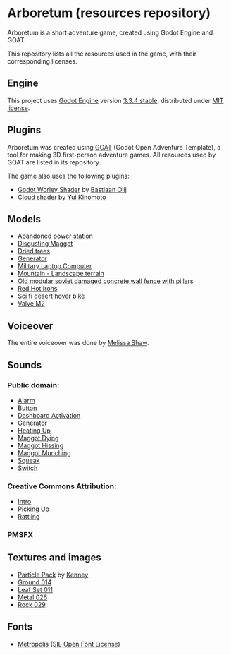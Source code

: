 # Arboretum (resources repository)

Arboretum is a short adventure game, created using Godot Engine and GOAT.

This repository lists all the resources used in the game, with their corresponding licenses.

## Engine

This project uses [Godot Engine](https://github.com/godotengine/godot)
version [3.3.4 stable](https://downloads.tuxfamily.org/godotengine/3.3.4/),
distributed under [MIT license](https://godotengine.org/license).

## Plugins

Arboretum was created using [GOAT](https://github.com/miskatonicstudio/goat) (Godot Open Adventure Template),
a tool for making 3D first-person adventure games. All resources used by GOAT are listed in its repository.

The game also uses the following plugins:
* [Godot Worley Shader](https://github.com/BastiaanOlij/godot-worley-shader) by [Bastiaan Olij](https://www.youtube.com/bastiaanolij)
* [Cloud shader](https://godotengine.org/asset-library/asset/797) by [Yui Kinomoto](https://arlez80.net/)

## Models

* [Abandoned power station](https://www.cgtrader.com/3d-models/exterior/industrial/abandoned-power-station)
* [Disgusting Maggot](https://www.cgtrader.com/3d-models/animals/insect/disgusting-maggot)
* [Dried trees](https://www.cgtrader.com/3d-models/plant/other/dried-trees)
* [Generator](https://www.cgtrader.com/3d-models/industrial/tool/generator-d8ace436-d1b3-40e8-be2a-1ebb79834e9d)
* [Military Laptop Computer](https://www.cgtrader.com/3d-models/military/other/military-laptop-computer)
* [Mountain - Landscape terrain](https://www.cgtrader.com/free-3d-models/exterior/landscape/mountain-b480a8db-2cbb-4040-a484-4298c2e00349)
* [Old modular soviet damaged concrete wall fence with pillars](https://www.cgtrader.com/3d-models/exterior/industrial/old-modular-soviet-damaged-concrete-wall-fence-with-pillars)
* [Red Hot Irons](https://www.cgtrader.com/3d-models/industrial/other/red-hot-irons)
* [Sci fi desert hover bike](https://www.cgtrader.com/3d-models/vehicle/sci-fi/sci-fi-desert-hover-bike)
* [Valve M2](https://www.cgtrader.com/3d-models/industrial/part/valve-m2)

## Voiceover

The entire voiceover was done by [Melissa Shaw](https://www.fiverr.com/toonlover91).

## Sounds

### Public domain:

* [Alarm](https://freesound.org/people/AnthonyRamirez/sounds/455409/)
* [Button](https://freesound.org/people/LamaMakesMusic/sounds/403556/)
* [Dashboard Activation](https://freesound.org/people/Klerrp/sounds/143211/)
* [Generator](https://freesound.org/people/DiscoveryME/sounds/367175/)
* [Heating Up](https://freesound.org/people/rombart/sounds/197800/)
* [Maggot Dying](https://freesound.org/people/spookymodem/sounds/202100/)
* [Maggot Hissing](https://freesound.org/people/j1987/sounds/140715/)
* [Maggot Munching](https://freesound.org/people/dav0r/sounds/223964/)
* [Squeak](https://freesound.org/people/alienistcog/sounds/219271/)
* [Switch](https://freesound.org/people/Deathscyp/sounds/404049/)

### Creative Commons Attribution:

* [Intro](https://freesound.org/people/SFX_AFRIK/sounds/583119/)
* [Picking Up](https://freesound.org/people/SilverIllusionist/sounds/411177/)
* [Rattling](https://freesound.org/people/Cell31_Sound_Productions/sounds/198095/)

### PMSFX

## Textures and images

* [Particle Pack](https://www.kenney.nl/assets/particle-pack) by [Kenney](https://www.kenney.nl/)
* [Ground 014](https://ambientcg.com/view?id=Ground014)
* [Leaf Set 011](https://ambientcg.com/view?id=LeafSet011)
* [Metal 026](https://ambientcg.com/view?id=Metal026)
* [Rock 029](https://ambientcg.com/view?id=Rock029)

## Fonts

* [Metropolis](https://www.1001fonts.com/metropolis-font.html) ([SIL Open Font License](http://scripts.sil.org/OFL))
